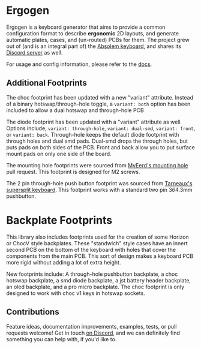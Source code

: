 # Ergogen

Ergogen is a keyboard generator that aims to provide a common configuration format to describe **ergonomic** 2D layouts, and generate automatic plates, cases, and (un-routed) PCBs for them.
The project grew out of (and is an integral part of) the [Absolem keyboard](https://zealot.hu/absolem), and shares its [Discord server](https://discord.gg/nbKcAZB) as well.

For usage and config information, please refer to the [docs](https://docs.ergogen.xyz).

## Additional Footprints

The choc footprint has been updated with a new "variant" attribute. Instead of a binary hotswap/through-hole toggle, a `variant: both` option has been included to allow a dual hotswap and through-hole PCB

The diode footprint has been updated with a "variant" attribute as well. Options include, `variant: through-hole`, `variant: dual-smd`, `variant: front`, or `variant: back`. Through-hole keeps the default diode footprint with through holes and dual smd pads. Dual-smd drops the through holes, but puts pads on both sides of the PCB. Front and back allow you to put surface mount pads on only one side of the board.

The mounting hole footprints were sourced from [MvEerd's mounting hole](https://github.com/MvEerd/ergogen/pull/6) pull request. This footprint is designed for M2 screws.

The 2 pin through-hole push button footprint was sourced from [Tarneaux's supersplit keyboard](https://github.com/tarneaux/supersplit/blob/ba3eadcae2446f496cd67b3c8ec7804a96f18b8e/ergogen/src/footprints/button.js). This footprint works with a standard two pin 3*6*4.3mm pushbutton.

# Backplate Footprints

This library also includes footprints used for the creation of some Horizon or ChocV style backplates. These "standwich" style cases have an innert second PCB on the bottom of the keyboard with holes that cover the components from the main PCB. This sort of design makes a keyboard PCB more rigid without adding a lot of extra height.

New footprints include: A through-hole pushbutton backplate, a choc hotswap backplate, a smd diode backplate, a jst battery header backplate, an oled backplate, and a pro micro backplate. The choc footprint is only designed to work with choc v1 keys in hotswap sockets.

## Contributions

Feature ideas, documentation improvements, examples, tests, or pull requests welcome!
Get in touch [on Discord](https://discord.gg/nbKcAZB), and we can definitely find something you can help with, if you'd like to.
